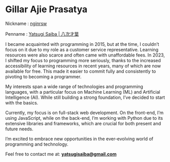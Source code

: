 <div>
	<h1 class="rname">Gillar Ajie Prasatya</h1>
	<p class="rname">Nickname : <a href="https://x.com/nginrsw">nginrsw</a></p>
	<p class="rname">Penname : <a href="https://github.com/88saiba">Yatsugi Saiba | 八次才葉</a></p>
</div>

I became acquainted with programming in 2015, but at the time, I couldn’t focus on it due to my role as a customer service representative. Learning resources were also scarce and often came with unaffordable fees. In 2023, I shifted my focus to programming more seriously, thanks to the increased accessibility of learning resources in recent years, many of which are now available for free. This made it easier to commit fully and consistently to pivoting to becoming a programmer.

My interests span a wide range of technologies and programming languages, with a particular focus on Machine Learning (ML) and Artificial Intelligence (AI). While still building a strong foundation, I’ve decided to start with the basics.

Currently, my focus is on full-stack web development. On the front-end, I’m using JavaScript, while on the back-end, I’m working with Python due to its extensive libraries and frameworks, which are crucial for both present and future needs.

I’m excited to embrace new opportunities in the ever-evolving world of programming and technology.

Feel free to contact me at: <a href="mailto:yatsugisaiba@gmail.com" style="color: #00BFFF; text-decoration: none;"><b>yatsugisaiba@gmail.com</b></a>
<br>
<br>
<br>
